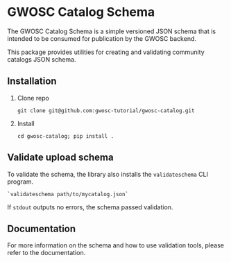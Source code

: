 # GWOSC Catalog Schema

The GWOSC Catalog Schema is a simple versioned JSON schema that is intended to be consumed for publication by the GWOSC backend.

This package provides utilities for creating and validating community catalogs JSON schema.

## Installation

1. Clone repo

    `git clone git@github.com:gwosc-tutorial/gwosc-catalog.git`

2. Install

    `cd gwosc-catalog; pip install .`

## Validate upload schema

To validate the schema, the library also installs the `validateschema` CLI program.

    `validateschema path/to/mycatalog.json`

If `stdout` outputs no errors, the schema passed validation.

## Documentation

For more information on the schema and how to use validation tools, please refer to the documentation.
